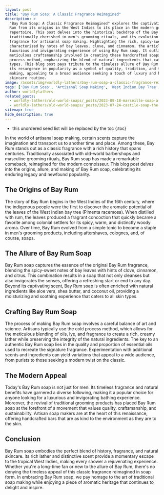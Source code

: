 ```yaml
---
layout: post
title: "Bay Rum Soap: A Classic Fragrance Reimagined"
description: >
  "Bay Rum Soap: A Classic Fragrance Reimagined" explores the captivating journey of Bay
  Rum from its origins in the West Indies to its place in the modern grooming
  repertoire. This post delves into the historical backdrop of the Bay Rum scent,
  traditionally cherished in men's grooming rituals, and its evolution into a beloved
  fragrance for artisanal soap making. Highlighting the rich, spicy-sweet aroma
  characterized by notes of bay leaves, clove, and cinnamon, the article celebrates the
  luxurious and invigorating experience of using Bay Rum soap. It outlines the
  meticulous craftsmanship involved in creating these handcrafted soaps through the cold
  process method, emphasizing the blend of natural ingredients that cater to all skin
  types. This blog post pays tribute to the timeless allure of Bay Rum soap, showcasing
  its resurgence in popularity as a symbol of quality, tradition, and the art of soap
  making, appealing to a broad audience seeking a touch of luxury and history in their
  skincare routine.
image: /assets/img/worldly-lathers/bay-rum-soap-a-classic-fragrance-reimagined.jpg
tags: ['Bay Rum Soap', 'Artisanal Soap Making', 'West Indian Bay Tree', 'Cold Process', 'Aromatic Soaps']
author: worldlylathers
related_posts:
  - worldly-lathers/old-world-soaps/_posts/2023-09-18-marseille-soap-a-legacy-of-purity-and-tradition.md
  - worldly-lathers/old-world-soaps/_posts/2023-07-24-castile-soap-the-gentle-giant-of-natural-skincare.md
sitemap: true
hide_description: true
---
```


* this unordered seed list will be replaced by the toc
{:toc}

In the world of artisanal soap making, certain scents capture the imagination and transport us to another time and place. Among these, Bay Rum stands out as a classic fragrance with a rich history that spans centuries. Traditionally associated with old-world barbershops and masculine grooming rituals, Bay Rum soap has made a remarkable comeback, reimagined for the modern connoisseur. This blog post delves into the origins, allure, and making of Bay Rum soap, celebrating its enduring legacy and newfound popularity.

## The Origins of Bay Rum

The story of Bay Rum begins in the West Indies of the 16th century, where the indigenous people were the first to discover the aromatic potential of the leaves of the West Indian bay tree (Pimenta racemosa). When distilled with rum, the leaves produced a fragrant concoction that quickly became a favorite among colonial settlers for its spicy, warm, and distinctly woody aroma. Over time, Bay Rum evolved from a simple tonic to become a staple in men's grooming products, including aftershaves, colognes, and, of course, soaps.

## The Allure of Bay Rum Soap

Bay Rum soap captures the essence of the original Bay Rum fragrance, blending the spicy-sweet notes of bay leaves with hints of clove, cinnamon, and citrus. This combination results in a soap that not only cleanses but also invigorates the senses, offering a refreshing start or end to any day. Beyond its captivating scent, Bay Rum soap is often enriched with natural ingredients like aloe vera, shea butter, and coconut oil, providing a moisturizing and soothing experience that caters to all skin types.

## Crafting Bay Rum Soap

The process of making Bay Rum soap involves a careful balance of art and science. Artisans typically use the cold process method, which allows for the meticulous blending of oils, lye, and fragrance to create a rich, creamy lather while preserving the integrity of the natural ingredients. The key to an authentic Bay Rum soap lies in the quality and proportion of essential oils used to recreate the signature fragrance. Experimentation with additional scents and ingredients can yield variations that appeal to a wide audience, from purists to those seeking a modern twist on the classic.

## The Modern Appeal

Today's Bay Rum soap is not just for men. Its timeless fragrance and natural benefits have garnered a diverse following, making it a popular choice for anyone looking for a luxurious and invigorating bathing experience. Moreover, the revival of traditional grooming products has placed Bay Rum soap at the forefront of a movement that values quality, craftsmanship, and sustainability. Artisan soap makers are at the heart of this renaissance, offering handcrafted bars that are as kind to the environment as they are to the skin.

## Conclusion

Bay Rum soap embodies the perfect blend of history, fragrance, and natural skincare. Its rich lather and distinctive scent provide a momentary escape to the tropical West Indies, making every shower a rejuvenating experience. Whether you're a long-time fan or new to the allure of Bay Rum, there's no denying the timeless appeal of this classic fragrance reimagined in soap form. In embracing Bay Rum soap, we pay homage to the art of traditional soap making while enjoying a piece of aromatic heritage that continues to delight and inspire.
